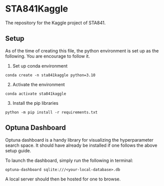 # STA841Kaggle

The repository for the Kaggle project of STA841.

## Setup

As of the time of creating this file, the python environment is set up as the following. You are encourage to follow it.

1. Set up conda environment

`conda create -n sta841kaggle python=3.10`

2. Activate the environment

`conda activate sta841kaggle`

3. Install the pip libraries

`python -m pip install -r requirements.txt`

## Optuna Dashboard

Optuna dashboard is a handy library for visualizing the hyperparameter search space. It should have already be installed if one follows the above setup guide.

To launch the dashboard, simply run the following in terminal:

```
optuna-dashboard sqlite:///<your-local-database>.db
```

A local server should then be hosted for one to browse.
